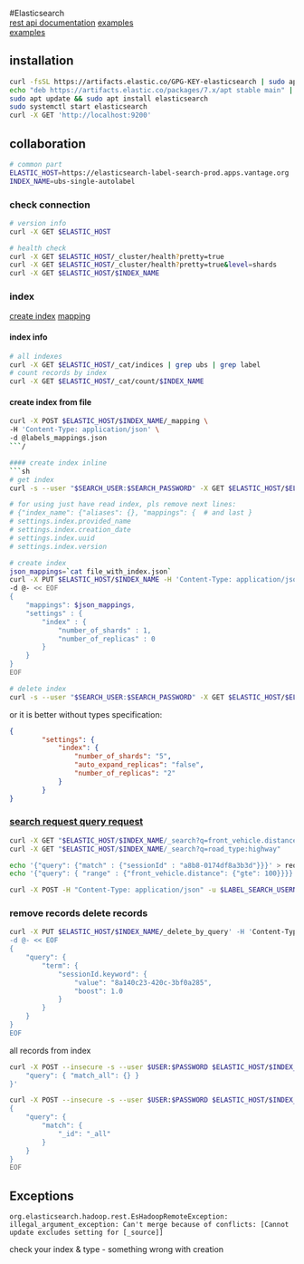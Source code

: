 #Elasticsearch  
[rest api documentation](https://www.elastic.co/guide/en/elasticsearch/reference/current/rest-apis.html)
[examples](https://dzone.com/articles/23-useful-elasticsearch-example-queries)  
[examples](https://www.tutorialspoint.com/elasticsearch)  

## installation
```sh
curl -fsSL https://artifacts.elastic.co/GPG-KEY-elasticsearch | sudo apt-key add -
echo "deb https://artifacts.elastic.co/packages/7.x/apt stable main" | sudo tee -a /etc/apt/sources.list.d/elastic-7.x.list
sudo apt update && sudo apt install elasticsearch
sudo systemctl start elasticsearch
curl -X GET 'http://localhost:9200'
```

## collaboration
```bash
# common part
ELASTIC_HOST=https://elasticsearch-label-search-prod.apps.vantage.org
INDEX_NAME=ubs-single-autolabel
```

### check connection
```sh
# version info
curl -X GET $ELASTIC_HOST

# health check
curl -X GET $ELASTIC_HOST/_cluster/health?pretty=true
curl -X GET $ELASTIC_HOST/_cluster/health?pretty=true&level=shards
curl -X GET $ELASTIC_HOST/$INDEX_NAME
```


### index
[create index](https://www.elastic.co/guide/en/elasticsearch/reference/6.8/indices-create-index.html)
[mapping](https://www.elastic.co/guide/en/elasticsearch/reference/6.8/mapping.html)
#### index info
```bash
# all indexes
curl -X GET $ELASTIC_HOST/_cat/indices | grep ubs | grep label
# count records by index
curl -X GET $ELASTIC_HOST/_cat/count/$INDEX_NAME
```

#### create index from file
```sh
curl -X POST $ELASTIC_HOST/$INDEX_NAME/_mapping \
-H 'Content-Type: application/json' \
-d @labels_mappings.json
```/

#### create index inline
```sh
# get index
curl -s --user "$SEARCH_USER:$SEARCH_PASSWORD" -X GET $ELASTIC_HOST/$ELASTIC_INDEX > file_with_index.json

# for using just have read index, pls remove next lines:
# {"index_name": {"aliases": {}, "mappings": {  # and last } 
# settings.index.provided_name
# settings.index.creation_date
# settings.index.uuid
# settings.index.version

# create index
json_mappings=`cat file_with_index.json`
curl -X PUT $ELASTIC_HOST/$INDEX_NAME -H 'Content-Type: application/json' \
-d @- << EOF
{
	"mappings": $json_mappings,
	"settings" : {
        "index" : {
            "number_of_shards" : 1,
            "number_of_replicas" : 0
        }
    }
}
EOF

# delete index
curl -s --user "$SEARCH_USER:$SEARCH_PASSWORD" -X GET $ELASTIC_HOST/$ELASTIC_INDEX > file_with_index.json
```
or it is better without types specification:
```json
{
        "settings": {
            "index": {
                "number_of_shards": "5",
                "auto_expand_replicas": "false",
                "number_of_replicas": "2"
            }
        }
}
```


### [search request query request](https://www.elastic.co/guide/en/elasticsearch/reference/current/docs.html)
```bash
curl -X GET "$ELASTIC_HOST/$INDEX_NAME/_search?q=front_vehicle.distance:>100&size=11&pretty=true"
curl -X GET "$ELASTIC_HOST/$INDEX_NAME/_search?q=road_type:highway"
```
```bash
echo '{"query": {"match" : {"sessionId" : "a8b8-0174df8a3b3d"}}}' > request.json
echo '{"query": { "range" : {"front_vehicle.distance": {"gte": 100}}}}' > request.json

curl -X POST -H "Content-Type: application/json" -u $LABEL_SEARCH_USERNAME:$LABEL_SEARCH_PASSWORD -d @request.json "$ELASTIC_HOST/$ELASTIC_INDEX/_search"
```

### remove records delete records
```sh
curl -X PUT $ELASTIC_HOST/$INDEX_NAME/_delete_by_query' -H 'Content-Type: application/json' \
-d @- << EOF
{
    "query": {
        "term": {
            "sessionId.keyword": {
                "value": "8a140c23-420c-3bf0a285",
                "boost": 1.0
            }
        }
    }
}
EOF
```
all records from index
```sh
curl -X POST --insecure -s --user $USER:$PASSWORD $ELASTIC_HOST/$INDEX_NAME/_delete_by_query  -H 'Content-Type: application/json' -d '{
    "query": { "match_all": {} }
}'

curl -X POST --insecure -s --user $USER:$PASSWORD $ELASTIC_HOST/$INDEX_NAME/_delete_by_query -H 'Content-Type: application/json' -d @- << EOF
{
    "query": {
        "match": {
            "_id": "_all"
        }
    }
}
EOF
```

## Exceptions
```
org.elasticsearch.hadoop.rest.EsHadoopRemoteException: illegal_argument_exception: Can't merge because of conflicts: [Cannot update excludes setting for [_source]]
```
check your index & type - something wrong with creation
